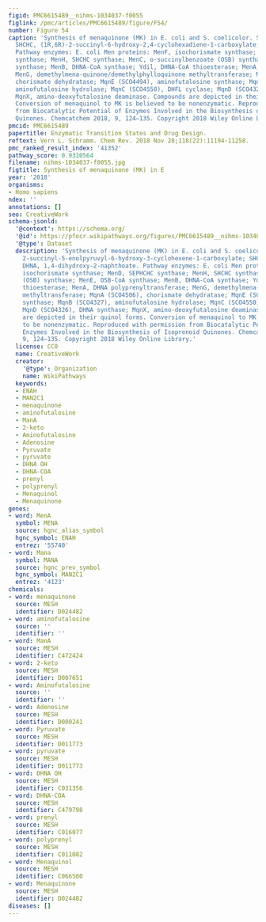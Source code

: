 ```yaml
---
figid: PMC6615489__nihms-1034037-f0055
figlink: /pmc/articles/PMC6615489/figure/F54/
number: Figure 54
caption: 'Synthesis of menaquinone (MK) in E. coli and S. coelicolor. SEPHCHC, 2-succinyl-5-enolpyruvyl-6-hydroxy-3-cyclohexene-1-carboxylate;
  SHCHC, (1R,6R)-2-succinyl-6-hydroxy-2,4-cyclohexadiene-1-carboxylate; DHNA, 1,4-dihydroxy-2-naphthoate.
  Pathway enzymes: E. coli Men proteins: MenF, isochorismate synthase; MenD, SEPHCHC
  synthase; MenH, SHCHC synthase; MenC, o-succinylbenzoate (OSB) synthase; MenE, OSB-CoA
  synthase; MenB, DHNA-CoA synthase; Ydil, DHNA-CoA thioesterase; MenA, DHNA polyprenyltransferase;
  MenG, demethylmena-quinone/demethylphylloquinone methyltransferase; MqnA (SCO4506),
  chorismate dehydratase; MqnE (SCO4494), aminofutalosine synthase; MqnB (SCO4327),
  aminofutalosine hydrolase; MqnC (SCO4550), DHFL cyclase; MqnD (SCO4326), DHNA synthase;
  MqnX, amino-deoxyfutalosine deaminase. Compounds are depicted in their quinol forms.
  Conversion of menaquinol to MK is believed to be nonenzymatic. Reproduced with permission
  from Biocatalytic Potential of Enzymes Involved in the Biosynthesis of Isoprenoid
  Quinones. Chemcatchem 2018, 9, 124–135. Copyright 2018 Wiley Online Library.'
pmcid: PMC6615489
papertitle: Enzymatic Transition States and Drug Design.
reftext: Vern L. Schramm. Chem Rev. 2018 Nov 28;118(22):11194-11258.
pmc_ranked_result_index: '41352'
pathway_score: 0.9310564
filename: nihms-1034037-f0055.jpg
figtitle: Synthesis of menaquinone (MK) in E
year: '2018'
organisms:
- Homo sapiens
ndex: ''
annotations: []
seo: CreativeWork
schema-jsonld:
  '@context': https://schema.org/
  '@id': https://pfocr.wikipathways.org/figures/PMC6615489__nihms-1034037-f0055.html
  '@type': Dataset
  description: 'Synthesis of menaquinone (MK) in E. coli and S. coelicolor. SEPHCHC,
    2-succinyl-5-enolpyruvyl-6-hydroxy-3-cyclohexene-1-carboxylate; SHCHC, (1R,6R)-2-succinyl-6-hydroxy-2,4-cyclohexadiene-1-carboxylate;
    DHNA, 1,4-dihydroxy-2-naphthoate. Pathway enzymes: E. coli Men proteins: MenF,
    isochorismate synthase; MenD, SEPHCHC synthase; MenH, SHCHC synthase; MenC, o-succinylbenzoate
    (OSB) synthase; MenE, OSB-CoA synthase; MenB, DHNA-CoA synthase; Ydil, DHNA-CoA
    thioesterase; MenA, DHNA polyprenyltransferase; MenG, demethylmena-quinone/demethylphylloquinone
    methyltransferase; MqnA (SCO4506), chorismate dehydratase; MqnE (SCO4494), aminofutalosine
    synthase; MqnB (SCO4327), aminofutalosine hydrolase; MqnC (SCO4550), DHFL cyclase;
    MqnD (SCO4326), DHNA synthase; MqnX, amino-deoxyfutalosine deaminase. Compounds
    are depicted in their quinol forms. Conversion of menaquinol to MK is believed
    to be nonenzymatic. Reproduced with permission from Biocatalytic Potential of
    Enzymes Involved in the Biosynthesis of Isoprenoid Quinones. Chemcatchem 2018,
    9, 124–135. Copyright 2018 Wiley Online Library.'
  license: CC0
  name: CreativeWork
  creator:
    '@type': Organization
    name: WikiPathways
  keywords:
  - ENAH
  - MAN2C1
  - menaquinone
  - aminofutalosine
  - ManA
  - 2-keto
  - Aminofutalosine
  - Adenosine
  - Pyruvate
  - pyruvate
  - DHNA OH
  - DHNA-COA
  - prenyl
  - polyprenyl
  - Menaquinol
  - Menaquinone
genes:
- word: MenA
  symbol: MENA
  source: hgnc_alias_symbol
  hgnc_symbol: ENAH
  entrez: '55740'
- word: Mana
  symbol: MANA
  source: hgnc_prev_symbol
  hgnc_symbol: MAN2C1
  entrez: '4123'
chemicals:
- word: menaquinone
  source: MESH
  identifier: D024482
- word: aminofutalosine
  source: ''
  identifier: ''
- word: ManA
  source: MESH
  identifier: C472424
- word: 2-keto
  source: MESH
  identifier: D007651
- word: Aminofutalosine
  source: ''
  identifier: ''
- word: Adenosine
  source: MESH
  identifier: D000241
- word: Pyruvate
  source: MESH
  identifier: D011773
- word: pyruvate
  source: MESH
  identifier: D011773
- word: DHNA OH
  source: MESH
  identifier: C031356
- word: DHNA-COA
  source: MESH
  identifier: C479798
- word: prenyl
  source: MESH
  identifier: C016077
- word: polyprenyl
  source: MESH
  identifier: C011082
- word: Menaquinol
  source: MESH
  identifier: C066500
- word: Menaquinone
  source: MESH
  identifier: D024482
diseases: []
---
```

